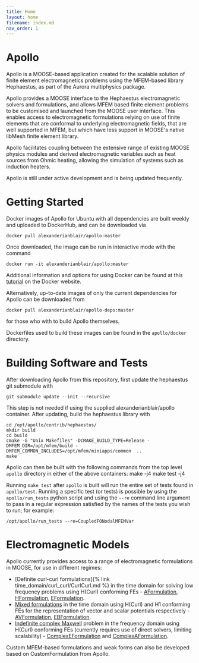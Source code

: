 ```yaml
---
title: Home
layout: home
filename: index.md
nav_order: 1
---
```


# Apollo
Apollo is a MOOSE-based application created for the scalable solution of finite element electromagnetics problems using the MFEM-based library Hephaestus, as part of the Aurora multiphysics package.

Apollo provides a MOOSE interface to the Hephaestus electromagnetic solvers and formulations, and allows MFEM based finite element problems to be customised and launched from the MOOSE user interface. This enables access to electromagnetic formulations relying on use of finite elements that are conformal to underlying electromagnetic fields, that are well supported in MFEM, but which have less support in MOOSE's native libMesh finite element library.

Apollo facilitates coupling between the extensive range of existing MOOSE physics modules and derived electromagnetic variables such as heat sources from Ohmic heating, allowing the simulation of systems such as induction heaters.

Apollo is still under active development and is being updated frequently.
# Getting Started
Docker images of Apollo for Ubuntu with all dependencies are built weekly and uploaded to DockerHub, and
can be downloaded via
```
docker pull alexanderianblair/apollo:master
```
Once downloaded, the image can be run in interactive mode with the command
```
docker run -it alexanderianblair/apollo:master
```
Additional information and options for using Docker can be found at this [tutorial](https://docs.docker.com/get-started/) on the Docker website.

Alternatively, up-to-date images of only the current dependencies for Apollo can be downloaded from
```
docker pull alexanderianblair/apollo-deps:master
```
for those who with to build Apollo themselves.

Dockerfiles used to build these images can be found in the `apollo/docker` directory.
# Building Software and Tests
After downloading Apollo from this repository, first update the hephaestus git submodule with 
```
git submodule update --init --recursive
```
This step is not needed if using the supplied alexanderianblair/apollo container. After updating, build the hephaestus library with
```
cd /opt/apollo/contrib/hephaestus/
mkdir build
cd build
cmake -G "Unix Makefiles" -DCMAKE_BUILD_TYPE=Release -DMFEM_DIR=/opt/mfem/build -DMFEM_COMMON_INCLUDES=/opt/mfem/miniapps/common  ..
make
```

Apollo can then be built with the following commands from the top level `apollo` directory in either of the above containers:
    make -j4 
    make test -j4

Running `make test` after `apollo` is built will run the entire set of tests found in `apollo/test`. Running a specific test (or tests) is possible by using the `apollo/run_tests` python script and using the `--re` command line argument to pass in a regular expression satisfied by the names of the tests you wish to run; for example:
```
/opt/apollo/run_tests --re=CoupledFONodalMFEMVar
```

# Electromagnetic Models
Apollo currently provides access to a range of electromagnetic formulations in MOOSE, for use in different regimes:

- [Definite curl-curl formulations]{% link time_domain/curl_curl/CurlCurl.md %} in the time domain for solving low frequency problems using H(Curl) conforming FEs - [AFormulation](AFormulation.md), [HFormulation](HFormulation.md), [EFormulation](EFormulation.md).
- [Mixed formulations](Mixed.md) in the time domain using H(Curl) and H1 conforming FEs for the representation of vector and scalar potentials respectively - [AVFormulation](AVFormulation.md), [EBFormulation](EBFormulation.md). 
- [Indefinite complex Maxwell](ComplexMaxwell.md) problem in the frequency domain using H(Curl) conforming FEs (currently requires use of direct solvers, limiting scalability) - [ComplexEFormulation](ComplexEFormulation.md) and [ComplexAFormulation](ComplexAFormulation.md).

Custom MFEM-based formulations and weak forms can also be developed based on CustomFormulation from Apollo.
